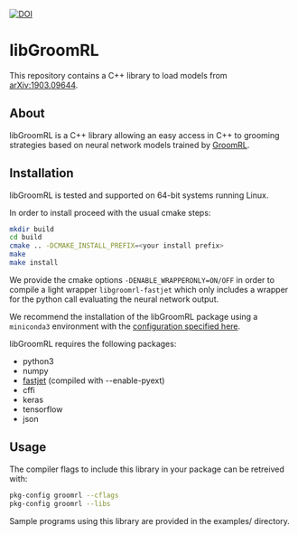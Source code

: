 [![DOI](https://zenodo.org/badge/DOI/10.5281/zenodo.3265836.svg)](https://doi.org/10.5281/zenodo.3265836)

libGroomRL
==========

This repository contains a C++ library to load models from 
[arXiv:1903.09644](https://arxiv.org/abs/1903.09644 "GroomRL paper").

## About

libGroomRL is a C++ library allowing an easy access in C++ to grooming strategies based on neural network models trained by 
[GroomRL](https://github.com/JetsGame/GroomRL "GroomRL github").

## Installation

libGroomRL is tested and supported on 64-bit systems running Linux.

In order to install proceed with the usual cmake steps:
```bash
mkdir build
cd build
cmake .. -DCMAKE_INSTALL_PREFIX=<your install prefix>
make
make install
```
We provide the cmake options `-DENABLE_WRAPPERONLY=ON/OFF` in order to compile a light wrapper 
`libgroomrl-fastjet` which only includes a wrapper for the python call evaluating the neural network output.

We recommend the installation of the libGroomRL package using a `miniconda3` environment with the [configuration specified here](https://github.com/JetsGame/libGroomRL/blob/master/environment.yml).

libGroomRL requires the following packages:
- python3
- numpy
- [fastjet](http://fastjet.fr/) (compiled with --enable-pyext)
- cffi
- keras
- tensorflow
- json

## Usage

The compiler flags to include this library in your package can be
retreived with:
```bash
pkg-config groomrl --cflags
pkg-config groomrl --libs
```

Sample programs using this library are provided in the examples/ directory.
